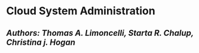 # Cloud System Administration

## *Authors: Thomas A. Limoncelli, Starta R. Chalup, Christina j. Hogan*
